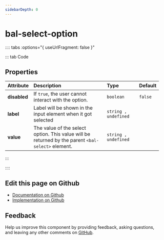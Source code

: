 ```yaml
---
sidebarDepth: 0
---
```



# bal-select-option






<!-- docs:child of bal-select -->

:::: tabs :options="{ useUrlFragment: false }"

::: tab Code

## Properties


| Attribute    | Description                                                                                       | Type                 | Default |
| :----------- | :------------------------------------------------------------------------------------------------ | :------------------- | :------ |
| **disabled** | If `true`, the user cannot interact with the option.                                              | `boolean`            | `false` |
| **label**    | Label will be shown in the input element when it got selected                                     | `string , undefined` |         |
| **value**    | The value of the select option. This value will be returned by the parent `<bal-select>` element. | `string , undefined` |         |


:::


::::

## Edit this page on Github

* [Documentation on Github](https://github.com/baloise/design-system/blob/master/docs/src/components/components/bal-select-option.md)
* [Implementation on Github](https://github.com/baloise/design-system/blob/master/packages/components/src/components/bal-select-option)

## Feedback

Help us improve this component by providing feedback, asking questions, and leaving any other comments on [GitHub](https://github.com/baloise/design-system/issues/new).

